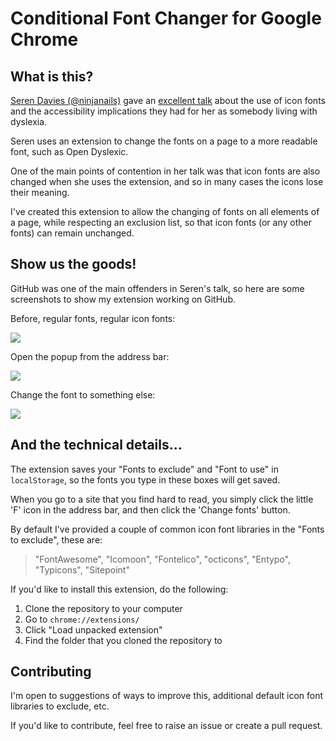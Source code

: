 # Conditional Font Changer for Google Chrome

## What is this?

[Seren Davies (@ninjanails)](https://github.com/ninjanails) gave an [excellent talk](https://speakerdeck.com/ninjanails/death-to-icon-fonts) about the use of icon fonts and the accessibility implications they had for her as somebody living with dyslexia.

Seren uses an extension to change the fonts on a page to a more readable font, such as Open Dyslexic.

One of the main points of contention in her talk was that icon fonts are also changed when she uses the extension, and so in many cases the icons lose their meaning.

I've created this extension to allow the changing of fonts on all elements of a page, while respecting an exclusion list, so that icon fonts (or any other fonts) can remain unchanged.


## Show us the goods!

GitHub was one of the main offenders in Seren's talk, so here are some screenshots to show my extension working on GitHub.

Before, regular fonts, regular icon fonts:

![](http://i.imgur.com/L1UmAWb.png)

Open the popup from the address bar:

![](http://i.imgur.com/sncALkQ.png)

Change the font to something else:

![](http://i.imgur.com/aogkwLt.png)

## And the technical details...

The extension saves your "Fonts to exclude" and "Font to use" in `localStorage`, so the fonts you type in these boxes will get saved.

When you go to a site that you find hard to read, you simply click the little 'F' icon in the address bar, and then click the 'Change fonts' button.

By default I've provided a couple of common icon font libraries in the "Fonts to exclude", these are:

> "FontAwesome", "Icomoon", "Fontelico", "octicons", "Entypo", "Typicons", "Sitepoint"

If you'd like to install this extension, do the following:

1. Clone the repository to your computer
2. Go to `chrome://extensions/`
3. Click "Load unpacked extension"
4. Find the folder that you cloned the repository to

## Contributing

I'm open to suggestions of ways to improve this, additional default icon font libraries to exclude, etc.

If you'd like to contribute, feel free to raise an issue or create a pull request.